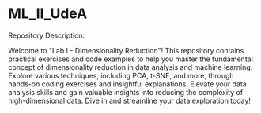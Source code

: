 # ML_II_UdeA
Repository Description:

Welcome to "Lab I - Dimensionality Reduction"! This repository contains practical exercises and code examples to help you master the fundamental concept of dimensionality reduction in data analysis and machine learning. Explore various techniques, including PCA, t-SNE, and more, through hands-on coding exercises and insightful explanations. Elevate your data analysis skills and gain valuable insights into reducing the complexity of high-dimensional data. Dive in and streamline your data exploration today!
